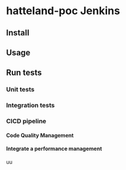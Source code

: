 # hatteland-poc Jenkins

## Install

## Usage

## Run tests

### Unit tests

### Integration tests

### CICD pipeline

#### Code Quality Management

#### Integrate a performance management

uu
